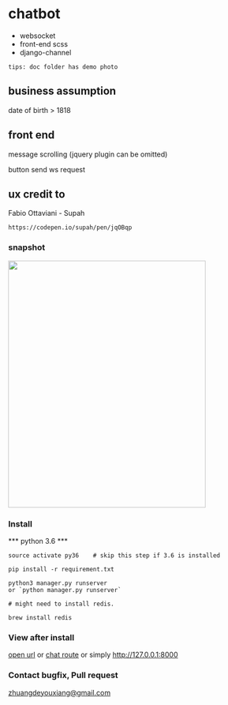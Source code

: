 # chatbot

- websocket
- front-end scss
- django-channel

`tips: doc folder has demo photo`

## business assumption

date of birth > 1818

## front end
message scrolling (jquery plugin can be omitted)

button send ws request

## ux credit to 

Fabio Ottaviani - Supah
    
    https://codepen.io/supah/pen/jqOBqp

### snapshot
    
<img src="https://github.com/ilovejs/chatbot/blob/master/doc/demo.png" width="400" height="500"/>

### Install
*** python 3.6 ***

    source activate py36    # skip this step if 3.6 is installed
    
    pip install -r requirement.txt
    
    python3 manager.py runserver
    or `python manager.py runserver`

    # might need to install redis.
        
    brew install redis
    
### View after install

[open url](http://127.0.0.1:8000)
or 
[chat route](http://127.0.0.1/chat)
or 
simply http://127.0.0.1:8000 

### Contact bugfix, Pull request
zhuangdeyouxiang@gmail.com
